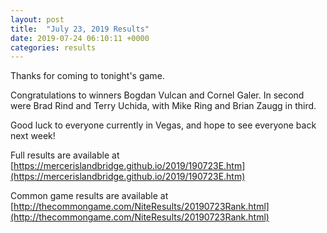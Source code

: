 ```yaml
---
layout: post
title:  "July 23, 2019 Results"
date: 2019-07-24 06:10:11 +0000
categories: results
---
```

Thanks for coming to tonight's game.

Congratulations to winners Bogdan Vulcan and Cornel Galer. In second were Brad Rind and Terry Uchida, with Mike Ring and Brian Zaugg in third.

Good luck to everyone currently in Vegas, and hope to see everyone back next week!

Full results are available at [https://mercerislandbridge.github.io/2019/190723E.htm](https://mercerislandbridge.github.io/2019/190723E.htm)

Common game results are available at [http://thecommongame.com/NiteResults/20190723Rank.html](http://thecommongame.com/NiteResults/20190723Rank.html)
